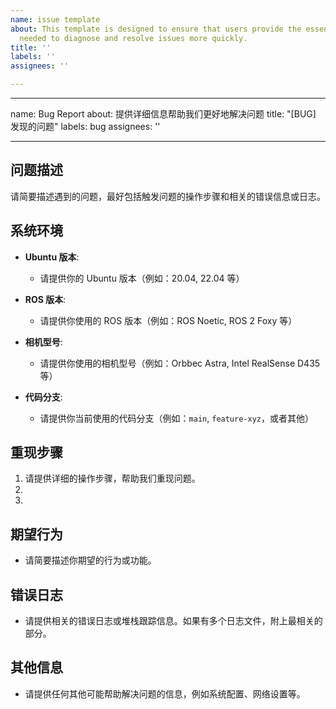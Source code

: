 ```yaml
---
name: issue template
about: This template is designed to ensure that users provide the essential information
  needed to diagnose and resolve issues more quickly.
title: ''
labels: ''
assignees: ''

---
```


---
name: Bug Report
about: 提供详细信息帮助我们更好地解决问题
title: "[BUG] 发现的问题"
labels: bug
assignees: ''

---

## 问题描述
请简要描述遇到的问题，最好包括触发问题的操作步骤和相关的错误信息或日志。

## 系统环境

- **Ubuntu 版本**: 
  - 请提供你的 Ubuntu 版本（例如：20.04, 22.04 等）
  
- **ROS 版本**: 
  - 请提供你使用的 ROS 版本（例如：ROS Noetic, ROS 2 Foxy 等）

- **相机型号**: 
  - 请提供你使用的相机型号（例如：Orbbec Astra, Intel RealSense D435 等）

- **代码分支**: 
  - 请提供你当前使用的代码分支（例如：`main`, `feature-xyz`，或者其他）

## 重现步骤

1. 请提供详细的操作步骤，帮助我们重现问题。
2. 
3. 

## 期望行为

- 请简要描述你期望的行为或功能。

## 错误日志

- 请提供相关的错误日志或堆栈跟踪信息。如果有多个日志文件，附上最相关的部分。

## 其他信息

- 请提供任何其他可能帮助解决问题的信息，例如系统配置、网络设置等。

